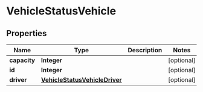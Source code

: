 # VehicleStatusVehicle

## Properties
Name | Type | Description | Notes
------------ | ------------- | ------------- | -------------
**capacity** | **Integer** |  |  [optional]
**id** | **Integer** |  |  [optional]
**driver** | [**VehicleStatusVehicleDriver**](VehicleStatusVehicleDriver.md) |  |  [optional]
